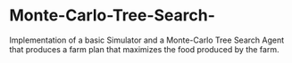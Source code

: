 # Monte-Carlo-Tree-Search-
Implementation of a basic Simulator and a Monte-Carlo Tree Search Agent that produces a farm plan that maximizes the food produced by the farm.  
